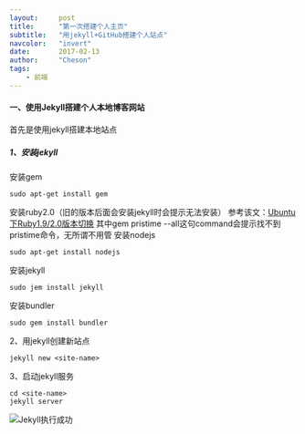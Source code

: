 ```yaml
---
layout:     post
title:      "第一次搭建个人主页"
subtitle:   "用jekyll+GitHub搭建个人站点"
navcolor:   "invert"
date:       2017-02-13
author:     "Cheson"
tags:
    - 前端
---
```


#### 一、使用Jekyll搭建个人本地博客网站
首先是使用jekyll搭建本地站点
##### 1、安装jekyll
安装gem
```shell
sudo apt-get install gem
```
安装ruby2.0（旧的版本后面会安装jekyll时会提示无法安装）
参考该文：[Ubuntu下Ruby1.9/2.0版本切换](http://www.panxw.com/posts/ububtu-ruby2-install.html)
其中gem pristime --all这句command会提示找不到pristime命令，无所谓不用管
安装nodejs
```shell
sudo apt-get install nodejs
```
安装jekyll
```shell
sudo jem install jekyll
```
安装bundler
```shell
sudo gem install bundler
```
2、用jekyll创建新站点
```shell
jekyll new <site-name>
```
3、启动jekyll服务
```shell
cd <site-name>
jekyll server
```
![Jekyll执行成功](https://chendongqi.github.io/blog/img/2017-02-13-blog-init/jekyll_server.png)
